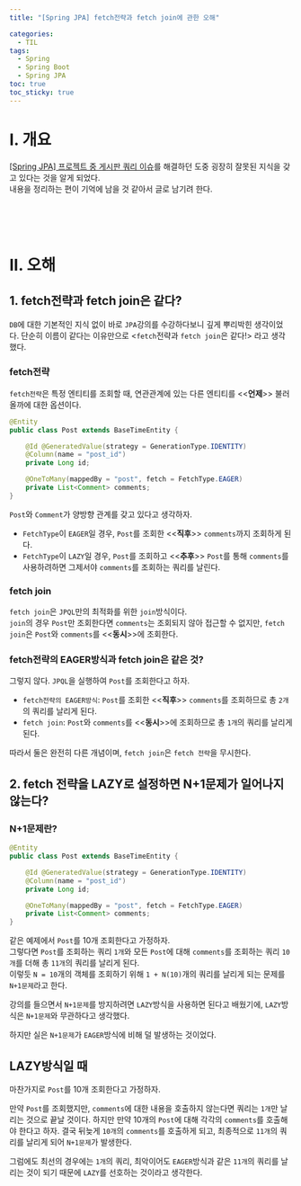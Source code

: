 ```yaml
---
title: "[Spring JPA] fetch전략과 fetch join에 관한 오해"

categories:
  - TIL
tags:
  - Spring
  - Spring Boot
  - Spring JPA
toc: true
toc_sticky: true
---
```


# I. 개요

[[Spring JPA]  프로젝트 중 게시판 쿼리 이슈](https://mighty96.github.io/til/post-query-issue/)를 해결하던 도중 굉장히 잘못된 지식을 갖고 있다는 것을 알게 되었다.  
내용을 정리하는 편이 기억에 남을 것 같아서 글로 남기려 한다.

<br><br><br>

# II. 오해

## 1. fetch전략과 fetch join은 같다?

`DB`에 대한 기본적인 지식 없이 바로 `JPA`강의를 수강하다보니 깊게 뿌리박힌 생각이었다. 단순히 이름이 같다는 이유만으로 <`fetch`전략과 `fetch join`은 같다!> 라고 생각했다.  

### fetch전략

`fetch전략`은 특정 엔티티를 조회할 때, 연관관계에 있는 다른 엔티티를 <<__언제__>> 불러올까에 대한 옵션이다.

```java
@Entity
public class Post extends BaseTimeEntity {

    @Id @GeneratedValue(strategy = GenerationType.IDENTITY)
    @Column(name = "post_id")
    private Long id;

    @OneToMany(mappedBy = "post", fetch = FetchType.EAGER)
    private List<Comment> comments;
}
```

`Post`와 `Comment`가 양방향 관계를 갖고 있다고 생각하자.  

- `FetchType`이 `EAGER`일 경우, `Post`를 조회한 <<__직후__>> `comments`까지 조회하게 된다.  
- `FetchType`이 `LAZY`일 경우, `Post`를 조회하고 <<__추후__>> `Post`를 통해 `comments`를 사용하려하면 그제서야 `comments`를 조회하는 쿼리를 날린다.

### fetch join

`fetch join`은 `JPQL`만의 최적화를 위한 `join`방식이다.  
`join`의 경우 `Post`만 조회한다면 `comments`는 조회되지 않아 접근할 수 없지만, `fetch join`은 `Post`와 `comments`를 <<__동시__>>에 조회한다.

### fetch전략의 EAGER방식과 fetch join은 같은 것?

그렇지 않다. `JPQL`을 실행하여 `Post`를 조회한다고 하자.  

- `fetch전략의 EAGER방식`: `Post`를 조회한 <<__직후__>> `comments`를 조회하므로 총 `2개`의 쿼리를 날리게 된다.
- `fetch join`: `Post`와 `comments`를 <<__동시__>>에 조회하므로 총 `1개`의 쿼리를 날리게 된다.

따라서 둘은 완전히 다른 개념이며, `fetch join`은 `fetch 전략`을 무시한다.

## 2. fetch 전략을 LAZY로 설정하면 N+1문제가 일어나지 않는다?

### N+1문제란?

```java
@Entity
public class Post extends BaseTimeEntity {

    @Id @GeneratedValue(strategy = GenerationType.IDENTITY)
    @Column(name = "post_id")
    private Long id;

    @OneToMany(mappedBy = "post", fetch = FetchType.EAGER)
    private List<Comment> comments;
}
```

같은 예제에서 `Post`를 10개 조회한다고 가정하자.  
그렇다면 `Post`를 조회하는 쿼리 `1개`와 모든 `Post`에 대해 `comments`를 조회하는 쿼리 `10개`를 더해 총 `11개`의 쿼리를 날리게 된다.  
이렇듯 `N = 10`개의 객체를 조회하기 위해 `1 + N(10)`개의 쿼리를 날리게 되는 문제를 `N+1문제`라고 한다.

강의를 들으면서 `N+1문제`를 방지하려면 `LAZY`방식을 사용하면 된다고 배웠기에, `LAZY`방식은 `N+1문제`와 무관하다고 생각했다.

하지만 실은 `N+1문제`가 `EAGER`방식에 비해 덜 발생하는 것이었다.

## LAZY방식일 때

마찬가지로 `Post`를 10개 조회한다고 가정하자.

만약 `Post`를 조회했지만, `comments`에 대한 내용을 호출하지 않는다면 쿼리는 `1개`만 날리는 것으로 끝날 것이다.
하지만 만약 10개의 `Post`에 대해 각각의 `comments`를 호출해야 한다고 하자. 결국 뒤늦게 `10개`의 `comments`를 호출하게 되고, 최종적으로 `11개`의 쿼리를 날리게 되어 `N+1문제`가 발생한다.

그럼에도 최선의 경우에는 `1개`의 쿼리, 최악이어도 `EAGER`방식과 같은 `11개`의 쿼리를 날리는 것이 되기 때문에 `LAZY`를 선호하는 것이라고 생각한다.